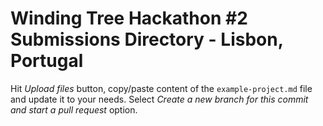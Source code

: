 # Winding Tree Hackathon #2 Submissions Directory - Lisbon, Portugal

Hit *Upload files* button, copy/paste content of the `example-project.md`
file and update it to your needs. Select *Create a new branch for this
commit and start a pull request* option.

